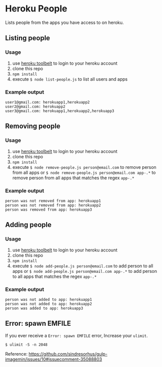 Heroku People
===

Lists people from the apps you have access to on heroku.

## Listing people

### Usage

1. use [heroku toolbelt](https://toolbelt.heroku.com/) to login to your heroku account
2. clone this repo
3. `npm install`
4. execute `$ node list-people.js` to list all users and apps

### Example output

```
user1@gmail.com: herokuapp1,herokuapp2
user2@gmail.com: herokuapp2
user3@gmail.com: herokuapp1,herokuapp2,herokuapp3
```

## Removing people

### Usage

1. use [heroku toolbelt](https://toolbelt.heroku.com/) to login to your heroku account
2. clone this repo
3. `npm install`
4. execute `$ node remove-people.js person@email.com` to remove person from all apps or
`$ node remove-people.js person@email.com app-.*` to remove person from all apps that matches the regex `app-.*`



### Example output

```
person was not removed from app: herokuapp1
person was not removed from app: herokuapp2
person was removed from app: herokuapp3
```

## Adding people

### Usage

1. use [heroku toolbelt](https://toolbelt.heroku.com/) to login to your heroku account
2. clone this repo
3. `npm install`
4. execute `$ node add-people.js person@email.com` to add person to all apps or
`$ node add-people.js person@email.com app-.*` to add person to all apps that matches the regex `app-.*`


### Example output

```
person was not added to app: herokuapp1
person was not added to app: herokuapp2
person was added to app: herokuapp3
```



## Error: spawn EMFILE

If you ever receive a `Error: spawn EMFILE` error, Increase your `ulimit`.

```
$ ulimit -S -n 2048
```

Reference: https://github.com/sindresorhus/gulp-imagemin/issues/10#issuecomment-35088803
